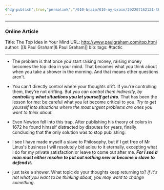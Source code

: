 ```yaml
---
{"dg-publish":true,"permalink":"/010-brain/010-my-brain/202207162121-the-top-idea-in-your-mind/","created":"2022-07-16T21:21:13.000-04:00","updated":"2025-03-21T00:28:08.000-04:00"}
---
```


---

### Online Article
Title: The Top Idea in Your Mind
URL: http://www.paulgraham.com/top.html
author: [[& Paul Graham\|& Paul Graham]]
bib:
tags: #tactic

---

- The problem is that once you start raising money, raising money becomes the top idea in your mind. That becomes what you think about when you take a shower in the morning. And that means other questions aren't.

- You can't directly control where your thoughts drift. If you're controlling them, they're not drifting. But *you can control them indirectly, by **control**ling **what situations you let yourself get into**.* That has been the lesson for me: be careful what you let become critical to you. *Try to get yourself into situations where the most urgent problems are ones you want to think about.*

- Even Newton fell into this trap. After publishing his theory of colors in 1672 he found himself distracted by disputes for years, finally concluding that the only solution was to stop publishing:

- I see I have made myself a slave to Philosophy, but if I get free of Mr Linus's business I will resolutely bid adieu to it eternally, excepting what I do for my private satisfaction or leave to come out after me. ***For I see a man must either resolve to put out nothing new or become a slave to defend it.***

- just take a shower. What topic do your thoughts keep returning to? *If it's not what you want to be thinking about, you may want to change something*.